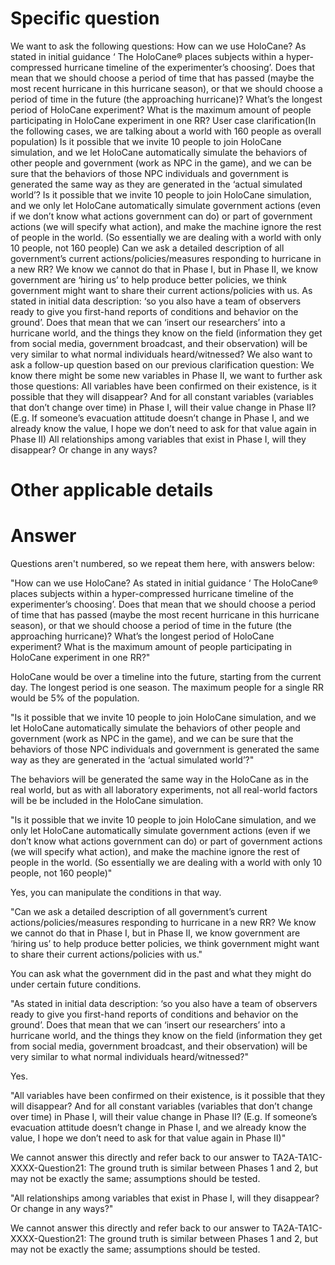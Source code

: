 # Specific question #

We want to ask the following questions:
How can we use HoloCane? As stated in initial guidance ‘ The HoloCane® places subjects within a hyper-compressed hurricane timeline of the experimenter’s choosing’. Does that mean that we should choose a period of time that has passed (maybe the most recent hurricane in this hurricane season), or that we should choose a period of time in the future (the approaching hurricane)? What’s the longest period of HoloCane experiment? What is the maximum amount of people participating in HoloCane experiment in one RR?
User case clarification(In the following cases, we are talking about a world with 160 people as overall population)
Is it possible that we invite 10 people to join HoloCane simulation, and we let HoloCane automatically simulate the behaviors of other people and government (work as NPC in the game), and we can be sure that the behaviors of those NPC individuals and government is generated the same way as they are generated in the ‘actual simulated world’?
Is it possible that we invite 10 people to join HoloCane simulation, and we only let HoloCane automatically simulate government actions (even if we don’t know what actions government can do) or part of government actions (we will specify what action), and make the machine ignore the rest of people in the world. (So essentially we are dealing with a world with only 10 people, not 160 people)
Can we ask a detailed description of all government’s current actions/policies/measures responding to hurricane in a new RR? We know we cannot do that in Phase I, but in Phase II, we know government are ‘hiring us’ to help produce better policies, we think government might want to share their current actions/policies with us.
As stated in initial data description: ‘so you also have a team of observers ready to give you first-hand reports of conditions and behavior on the ground’. Does that mean that we can ‘insert our researchers’ into a hurricane world, and the things they know on the field (information they get from social media, government broadcast, and their observation) will be very similar to what normal individuals heard/witnessed?
We also want to ask a follow-up question based on our previous clarification question: We know there might be some new variables in Phase II, we want to further ask those questions:
All variables have been confirmed on their existence, is it possible that they will disappear? And for all constant variables (variables that don’t change over time) in Phase I, will their value change in Phase II? (E.g. If someone’s evacuation attitude doesn’t change in Phase I, and we already know the value, I hope we don’t need to ask for that value again in Phase II)
All relationships among variables that exist in Phase I, will they disappear? Or change in any ways?


# Other applicable details #

# Answer #

Questions aren't numbered, so we repeat them here, with answers below:

"How can we use HoloCane? As stated in initial guidance ‘ The HoloCane® places subjects within a hyper-compressed hurricane timeline of the experimenter’s choosing’. Does that mean that we should choose a period of time that has passed (maybe the most recent hurricane in this hurricane season), or that we should choose a period of time in the future (the approaching hurricane)? What’s the longest period of HoloCane experiment? What is the maximum amount of people participating in HoloCane experiment in one RR?"

HoloCane would be over a timeline into the future, starting from the current day. The longest period is one season. The maximum people for a single RR would be 5% of the population.

"Is it possible that we invite 10 people to join HoloCane simulation, and we let HoloCane automatically simulate the behaviors of other people and government (work as NPC in the game), and we can be sure that the behaviors of those NPC individuals and government is generated the same way as they are generated in the ‘actual simulated world’?"

The behaviors will be generated the same way in the HoloCane as in the real world, but as with all laboratory experiments, not all real-world factors will be be included in the HoloCane simulation.

"Is it possible that we invite 10 people to join HoloCane simulation, and we only let HoloCane automatically simulate government actions (even if we don’t know what actions government can do) or part of government actions (we will specify what action), and make the machine ignore the rest of people in the world. (So essentially we are dealing with a world with only 10 people, not 160 people)"

Yes, you can manipulate the conditions in that way.

"Can we ask a detailed description of all government’s current actions/policies/measures responding to hurricane in a new RR? We know we cannot do that in Phase I, but in Phase II, we know government are ‘hiring us’ to help produce better policies, we think government might want to share their current actions/policies with us."

You can ask what the government did in the past and what they might do under certain future conditions.

"As stated in initial data description: ‘so you also have a team of observers ready to give you first-hand reports of conditions and behavior on the ground’. Does that mean that we can ‘insert our researchers’ into a hurricane world, and the things they know on the field (information they get from social media, government broadcast, and their observation) will be very similar to what normal individuals heard/witnessed?"

Yes.

"All variables have been confirmed on their existence, is it possible that they will disappear? And for all constant variables (variables that don’t change over time) in Phase I, will their value change in Phase II? (E.g. If someone’s evacuation attitude doesn’t change in Phase I, and we already know the value, I hope we don’t need to ask for that value again in Phase II)"

We cannot answer this directly and refer back to our answer to TA2A-TA1C-XXXX-Question21: The ground truth is similar between Phases 1 and 2, but may not be exactly the same; assumptions should be tested.

"All relationships among variables that exist in Phase I, will they disappear? Or change in any ways?"

We cannot answer this directly and refer back to our answer to TA2A-TA1C-XXXX-Question21: The ground truth is similar between Phases 1 and 2, but may not be exactly the same; assumptions should be tested.


